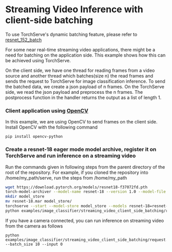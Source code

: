# Streaming Video Inference with client-side batching

To use TorchServe's dynamic batching feature, please refer to [resnet_152_batch](https://github.com/pytorch/serve/tree/examples/streaming_video/examples/image_classifier/resnet_152_batch)

For some near real-time streaming video applications, there might be a need for batching on the application side.
This example shows how this can be achieved using TorchServe.

On the client side, we have one thread for reading frames from a video source and another thread which batches(size n) the read frames and sends the request to TorchServe for image classification inference.
To send the batched data, we create a json payload of n frames.
On the TorchServe side, we read the json payload and preprocess the n frames. The postprocess function in the handler returns the output as a list of length 1.

### Client application using [OpenCV](https://opencv.org/)

In this example, we are using OpenCV to send frames on the client side.
Install OpenCV with the following command
```
pip install opencv-python
```

### Create a resnet-18 eager mode model archive, register it on TorchServe and run inference on a streaming video

Run the commands given in following steps from the parent directory of the root of the repository. For example, if you cloned the repository into /home/my_path/serve, run the steps from /home/my_path

```bash
wget https://download.pytorch.org/models/resnet18-f37072fd.pth
torch-model-archiver --model-name resnet-18 --version 1.0 --model-file ./examples/image_classifier/streaming_video_client_side_batching/model.py --serialized-file resnet18-f37072fd.pth --handler ./examples/image_classifier/streaming_video_client_side_batching/custom_handler.py --extra-files ./examples/image_classifier/index_to_name.json
mkdir model_store
mv resnet-18.mar model_store/
torchserve --start --model-store model_store --models resnet-18=resnet-18.mar
python examples/image_classifier/streaming_video_client_side_batching/request.py
```

If you have a camera connected, you can run inference on streaming video from the camera as follows

```
python examples/image_classifier/streaming_video_client_side_batching/request.py --batch_size 10 --input 0
```
